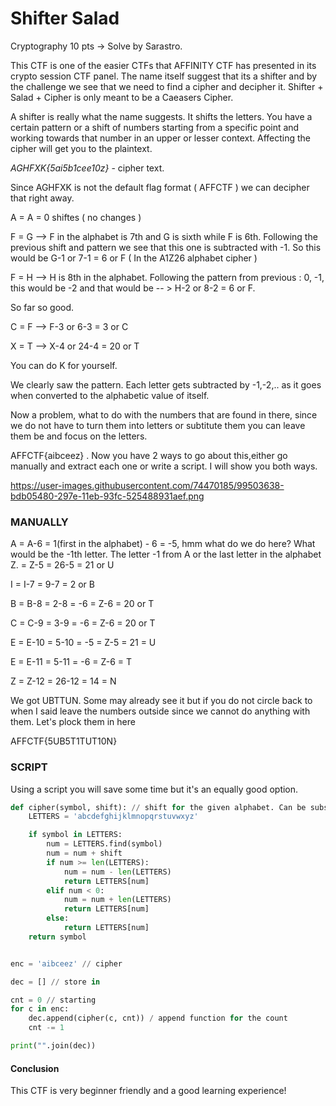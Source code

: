 # Shifter Salad 
Cryptography 10 pts -> Solve by Sarastro.

This CTF is one of the easier CTFs that AFFINITY CTF has presented in its crypto session CTF panel. The name itself suggest that its a shifter and by the challenge we see that we need to find a cipher and decipher it. 
Shifter + Salad + Cipher is only meant to be a Caeasers Cipher. 

A shifter is really what the name suggests. It shifts the letters. You have a certain pattern or a shift of numbers starting from a specific point and working towards that number in an upper or lesser context. Affecting the cipher will 
get you to the plaintext. 

*AGHFXK{5ai5b1cee10z}* - cipher text. 

Since AGHFXK is not the default flag format ( AFFCTF ) we can decipher that right away.

A = A = 0 shiftes ( no changes )

F = G --> F in the alphabet is 7th and G is sixth while F is 6th. Following the previous shift and pattern we see that this one is subtracted with -1. So this would be G-1 or 7-1 = 6 or F ( In the A1Z26 alphabet cipher )

F = H --> H is 8th in the alphabet. Following the pattern from previous : 0, -1, this would be -2 and that would be -- > H-2 or 8-2 = 6 or F. 

So far so good.

C = F --> F-3 or 6-3 = 3 or C

X = T --> X-4 or 24-4 = 20  or T

You can do K for yourself.

We clearly saw the pattern. Each letter gets subtracted by -1,-2,.. as it goes when converted to the alphabetic value of itself. 

Now a problem, what to do with the numbers that are found in there, since we do not have to turn them into letters or subtitute them you can leave them be and focus on the letters.

AFFCTF{aibceez} . Now you have 2 ways to go about this,either go manually and extract each one or write a script. I will show you both ways.

https://user-images.githubusercontent.com/74470185/99503638-bdb05480-297e-11eb-93fc-525488931aef.png

### MANUALLY

A = A-6 = 1(first in the alphabet) - 6 = -5, hmm what do we do here? What would be the -1th letter. The letter -1 from A or the last letter in the alphabet Z. = Z-5 = 26-5 = 21 or U

I = I-7 = 9-7 = 2 or B

B = B-8 = 2-8 = -6 = Z-6 = 20 or T

C = C-9 = 3-9 = -6 = Z-6 = 20 or T

E = E-10 = 5-10 = -5 = Z-5 = 21 = U

E = E-11 = 5-11 = -6 = Z-6 = T

Z = Z-12 = 26-12 = 14 = N

We got UBTTUN. Some may already see it but if you do not circle back to when I said leave the numbers outside since we cannot do anything with them. Let's plock them in here

AFFCTF{5UB5T1TUT10N}

### SCRIPT

Using a script you will save some time but it's an equally good option.

```python
def cipher(symbol, shift): // shift for the given alphabet. Can be substituted
    LETTERS = 'abcdefghijklmnopqrstuvwxyz'

    if symbol in LETTERS:
        num = LETTERS.find(symbol)
        num = num + shift
        if num >= len(LETTERS):
            num = num - len(LETTERS)
            return LETTERS[num]
        elif num < 0:
            num = num + len(LETTERS)
            return LETTERS[num]
        else:
            return LETTERS[num]
    return symbol


enc = 'aibceez' // cipher 

dec = [] // store in

cnt = 0 // starting 
for c in enc:
    dec.append(cipher(c, cnt)) / append function for the count
    cnt -= 1

print("".join(dec))
```

#### Conclusion

This CTF is very beginner friendly and a good learning experience!
